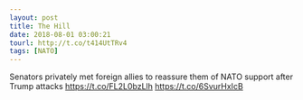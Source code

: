 ```yaml
---
layout: post
title: The Hill
date: 2018-08-01 03:00:21
tourl: http://t.co/t414UtTRv4
tags: [NATO]
---
```

Senators privately met foreign allies to reassure them of NATO support after Trump attacks https://t.co/FL2L0bzLlh https://t.co/6SvurHxIcB